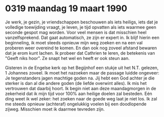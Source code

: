 # 0319 maandag 19 maart 1990
Je werk, je gezin, je vriendschappen beschouwen als iets heiligs, iets dat je volledige toewijding vraagt, je leven, je tijd opvatten als iets waarmee geen seconde gespot mag worden. Voor veel mensen is dat misschien heel vanzelfsprekend. Dat gaat automatisch, ze zijn er expert in. Ik blijf hierin een beginneling, ik moet steeds opnieuw mijn weg zoeken en na een val proberen weer overeind te komen. En dan ook nog zoveel afstand bewaren dat je erom kunt lachen. Ik probeer dat Cathrien te leren, de betekenis van "Geeft niks hoor". Ze snapt het wel en heeft er ook steun aan. 

Gisteren in de Engelse kerk op het Begijnhof een stukje uit het N.T. gelezen, 1 Johannes zoveel. Ik moet het nazoeken maar de passage luidde ongeveer: Je tegenstanders jagen machtige goden na. Jij hebt een God achter je die sterker is dan al die andere goden (de liefde overwint alles). Ik mis het vertrouwen dat daarbij hoort. Ik begin niet aan deze maandagmorgen in de zekerheid dat ik mijn tijd voor 100% aan heilige doelen zal besteden. Eén ding weet ik wel zeker: het zoeken naar de goede weg laat je niet los. Ik zal me steeds opnieuw (achteraf)  ongelukkig voelen bij een doodlopende zijweg. Misschien moet ik daarmee tevreden zijn.  